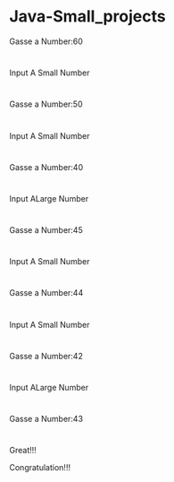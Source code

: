 # Java-Small_projects

Gasse a Number:60
#
Input A Small Number
#
Gasse a Number:50
#
Input A Small Number
#
Gasse a Number:40
#
Input ALarge Number
#
Gasse a Number:45
#
Input A Small Number
#
Gasse a Number:44
#
Input A Small Number
#
Gasse a Number:42
#
Input ALarge Number
#
Gasse a Number:43
#
Great!!!

Congratulation!!!
